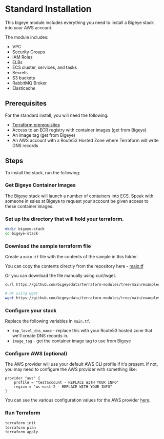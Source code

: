 # Standard Installation

This bigeye module includes everything you need to install
a Bigeye stack into your AWS account.

The module includes:

* VPC
* Security Groups
* IAM Roles
* ELBs
* ECS cluster, services, and tasks
* Secrets
* S3 buckets
* RabbitMQ Broker
* Elasticache

## Prerequisites

For the standard install, you will need the following:

* [Terraform prerequisites](https://github.com/bigeyedata/terraform-modules/blob/main/README.md#prerequisites)
* Access to an ECR registry with container images (get from Bigeye)
* An image tag (get from Bigeye)
* An AWS account with a Route53 Hosted Zone where Terraform will write DNS records

## Steps

To install the stack, run the following:

### Get Bigeye Container Images

The Bigeye stack will launch a number of containers into ECS.
Speak with someone in sales at Bigeye to request your account
be given access to these container images.

### Set up the directory that will hold your terraform.

```sh
mkdir bigeye-stack
cd bigeye-stack
```

### Download the sample terraform file

Create a `main.tf` file with the contents of the sample in this folder.

You can copy the contents directly from the repository here - [main.tf](./main.tf)

Or you can download the file manually using curl/wget.

```sh
curl https://github.com/bigeyedata/terraform-modules/tree/main/examples/standard/main.tf

# Or using wget
wget https://github.com/bigeyedata/terraform-modules/tree/main/examples/standard/main.tf
```

### Configure your stack

Replace the following variables in `main.tf`.

* `top_level_dns_name` - replace this with your Route53 hosted zone that we'll create DNS records in.
* `image_tag` - get the container image tag to use from Bigeye

### Configure AWS (optional)

The AWS provider will use your default AWS CLI profile if it's present.
If not, you may need to configure the AWS provider with something like:

```hcl
provider "aws" {
    profile = "testaccount - REPLACE WITH YOUR INFO"
    region = "us-east-2 - REPLACE WITH YOUR INFO"
}
```

You can see the various configuration values for the AWS provider [here](https://registry.terraform.io/providers/hashicorp/aws/latest/docs).

### Run Terraform

```sh
terraform init
terraform plan
terraform apply
```

